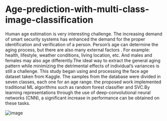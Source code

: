 # Age-prediction-with-multi-class-image-classification
Human age estimation is very interesting challenge. The increasing demand of smart security 
systems has enhanced the demand for the proper identification and verification of a person. Person’s age can determine the aging process, but there are also many external factors .
For example: health, lifestyle, weather conditions, living location, etc.
And males and females may also age differently.The ideal way to extract the general aging pattern while minimizing the detrimental effects of individual’s variances is still a challenge.
This study began using and processing the face age dataset taken from Kaggle. The samples from 
the database were divided in seven classes, each one for an age range. the proposed work 
implemented traditional ML algorithms such as random forest classifier and SVC.By learning representations through the use of deep-convolutional neural networks (CNN), a significant increase in performance can be obtained on these tasks.


![image](https://user-images.githubusercontent.com/75250067/213371785-6e8c71d0-f007-4eca-87cd-fca34dc6414e.png)



